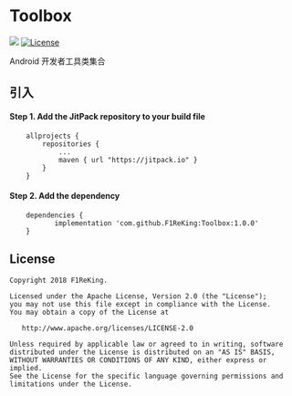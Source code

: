 # Toolbox
[![](https://jitpack.io/v/F1ReKing/Toolbox.svg)](https://jitpack.io/#F1ReKing/Toolbox)
[![License](https://img.shields.io/badge/license-Apache%202.0-blue.svg)](https://github.com/F1ReKing/Toolbox/blob/master/LICENSE)   
<p>Android 开发者工具类集合</p>

## 引入

#### Step 1. Add the JitPack repository to your build file
```
	allprojects {
		repositories {
			...
			maven { url "https://jitpack.io" }
		}
	}
```

#### Step 2. Add the dependency
```
	dependencies {
	       implementation 'com.github.F1ReKing:Toolbox:1.0.0'
	}
```

## License

```
Copyright 2018 F1ReKing. 

Licensed under the Apache License, Version 2.0 (the "License");
you may not use this file except in compliance with the License.
You may obtain a copy of the License at

   http://www.apache.org/licenses/LICENSE-2.0

Unless required by applicable law or agreed to in writing, software
distributed under the License is distributed on an "AS IS" BASIS,
WITHOUT WARRANTIES OR CONDITIONS OF ANY KIND, either express or implied.
See the License for the specific language governing permissions and
limitations under the License.
```
